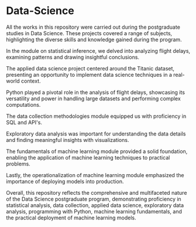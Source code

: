 # Data-Science

All the works in this repository were carried out during the postgraduate studies in Data Science. These projects covered a range of subjects, highlighting the diverse skills and knowledge gained during the program.

In the module on statistical inference, we delved into analyzing flight delays, examining patterns and drawing insightful conclusions. 

The applied data science project centered around the Titanic dataset, presenting an opportunity to implement data science techniques in a real-world context. 

Python played a pivotal role in the analysis of flight delays, showcasing its versatility and power in handling large datasets and performing complex computations. 

The data collection methodologies module equipped us with proficiency in SQL and API's.

Exploratory data analysis was important for understanding the data details and finding meaningful insights with visualizations.

The fundamentals of machine learning module provided a solid foundation, enabling the application of machine learning techniques to practical problems.

Lastly, the operationalization of machine learning module emphasized the importance of deploying models into production.

Overall, this repository reflects the comprehensive and multifaceted nature of the Data Science postgraduate program, demonstrating proficiency in statistical analysis, data collection, applied data science, exploratory data analysis, programming with Python, machine learning fundamentals, and the practical deployment of machine learning models.
